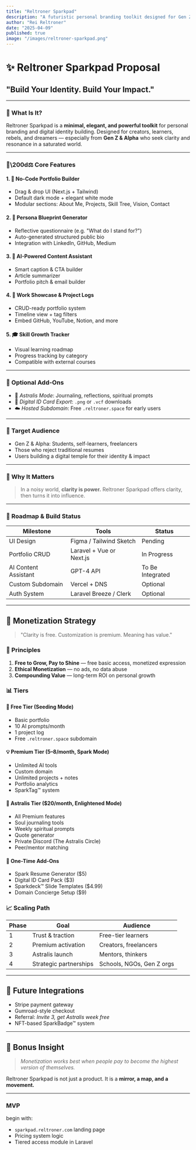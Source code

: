 ```yaml
---
title: "Reltroner Sparkpad"
description: "A futuristic personal branding toolkit designed for Gen Z & Alpha to build powerful digital identities through portfolio builders, AI content assistants, and growth trackers."
author: "Rei Reltroner"
date: "2025-04-09"
published: true
image: "/images/reltroner-sparkpad.png"
---
```


# ✨ Reltroner Sparkpad Proposal

## "Build Your Identity. Build Your Impact."

---

### 🌟 What Is It?
Reltroner Sparkpad is a **minimal, elegant, and powerful toolkit** for personal branding and digital identity building.
Designed for creators, learners, rebels, and dreamers — especially from **Gen Z & Alpha** who seek clarity and resonance in a saturated world.

---

### 🧍️\200d⚖️ Core Features

#### 1. 🔧 No-Code Portfolio Builder
- Drag & drop UI (Next.js + Tailwind)
- Default dark mode + elegant white mode
- Modular sections: About Me, Projects, Skill Tree, Vision, Contact

#### 2. 🧠 Persona Blueprint Generator
- Reflective questionnaire (e.g. "What do I stand for?")
- Auto-generated structured public bio
- Integration with LinkedIn, GitHub, Medium

#### 3. 🤖 AI-Powered Content Assistant
- Smart caption & CTA builder
- Article summarizer
- Portfolio pitch & email builder

#### 4. 💼 Work Showcase & Project Logs
- CRUD-ready portfolio system
- Timeline view + tag filters
- Embed GitHub, YouTube, Notion, and more

#### 5. 🎓 Skill Growth Tracker
- Visual learning roadmap
- Progress tracking by category
- Compatible with external courses

---

### 🔐 Optional Add-Ons
- 🌌 *Astralis Mode*: Journaling, reflections, spiritual prompts
- 🪪 *Digital ID Card Export*: `.png` or `.vcf` downloads
- ☁️ *Hosted Subdomain*: Free `.reltroner.space` for early users

---

### 🔬 Target Audience
- Gen Z & Alpha: Students, self-learners, freelancers
- Those who reject traditional resumes
- Users building a digital temple for their identity & impact

---

### 🌱 Why It Matters
> In a noisy world, **clarity is power.**
> Reltroner Sparkpad offers clarity, then turns it into influence.

---

### 🔮 Roadmap & Build Status
| Milestone | Tools | Status |
|-----------|-------|--------|
| UI Design | Figma / Tailwind Sketch | Pending |
| Portfolio CRUD | Laravel + Vue or Next.js | In Progress |
| AI Content Assistant | GPT-4 API | To Be Integrated |
| Custom Subdomain | Vercel + DNS | Optional |
| Auth System | Laravel Breeze / Clerk | Optional |

---

## 💸 Monetization Strategy
> "Clarity is free. Customization is premium. Meaning has value."

### 🌟 Principles
1. **Free to Grow, Pay to Shine** — free basic access, monetized expression
2. **Ethical Monetization** — no ads, no data abuse
3. **Compounding Value** — long-term ROI on personal growth

### 📊 Tiers

#### 🌱 Free Tier (Seeding Mode)
- Basic portfolio
- 10 AI prompts/month
- 1 project log
- Free `.reltroner.space` subdomain

#### 💡 Premium Tier ($5–$8/month, Spark Mode)
- Unlimited AI tools
- Custom domain
- Unlimited projects + notes
- Portfolio analytics
- SparkTag™ system

#### 🌌 Astralis Tier ($20/month, Enlightened Mode)
- All Premium features
- Soul journaling tools
- Weekly spiritual prompts
- Quote generator
- Private Discord (The Astralis Circle)
- Peer/mentor matching

#### 🧢 One-Time Add-Ons
- Spark Resume Generator ($5)
- Digital ID Card Pack ($3)
- Sparkdeck™ Slide Templates ($4.99)
- Domain Concierge Setup ($9)

### 📈 Scaling Path
| Phase | Goal | Audience |
|-------|------|----------|
| 1 | Trust & traction | Free-tier learners |
| 2 | Premium activation | Creators, freelancers |
| 3 | Astralis launch | Mentors, thinkers |
| 4 | Strategic partnerships | Schools, NGOs, Gen Z orgs |

---

## 🔗 Future Integrations
- Stripe payment gateway
- Gumroad-style checkout
- Referral: *Invite 3, get Astralis week free*
- NFT-based SparkBadge™ system

---

## 🧠 Bonus Insight
> *Monetization works best when people pay to become the highest version of themselves.*

Reltroner Sparkpad is not just a product. It is a **mirror, a map, and a movement.**

---

### MVP
begin with:
- `sparkpad.reltroner.com` landing page
- Pricing system logic
- Tiered access module in Laravel